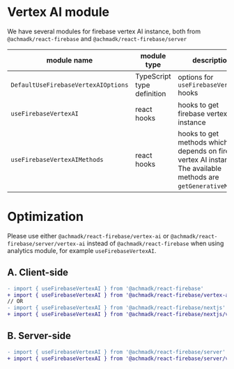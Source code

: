 # Vertex AI module
We have several modules for firebase vertex AI instance, both from `@achmadk/react-firebase` and `@achmadk/react-firebase/server`

| module name | module type | description |
| --- | --- | --- |
| `DefaultUseFirebaseVertexAIOptions` | TypeScript type definition | options for `useFirebaseVertexAI` hooks |
| `useFirebaseVertexAI` | react hooks | hooks to get firebase vertex AI instance |
| `useFirebaseVertexAIMethods` | react hooks | hooks to get methods which depends on firebase vertex AI instance. The available methods are `getGenerativeModel`. |

# Optimization

Please use either `@achmadk/react-firebase/vertex-ai` or `@achmadk/react-firebase/server/vertex-ai` instead of `@achmadk/react-firebase` when using analytics module, for example `useFirebaseVertexAI`.

## A. Client-side
```diff
- import { useFirebaseVertexAI } from '@achmadk/react-firebase'
+ import { useFirebaseVertexAI } from '@achmadk/react-firebase/vertex-ai'
// OR
- import { useFirebaseVertexAI } from '@achmadk/react-firebase/nextjs'
+ import { useFirebaseVertexAI } from '@achmadk/react-firebase/nextjs/vertex-ai'
```

## B. Server-side
```diff
- import { useFirebaseVertexAI } from '@achmadk/react-firebase/server'
+ import { useFirebaseVertexAI } from '@achmadk/react-firebase/server/vertex-ai'
```